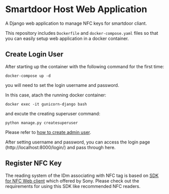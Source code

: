 Smartdoor Host Web Application
===

A Django web application to manage NFC keys for smartdoor cliant.

This repository includes `Dockerfile` and `docker-compose.yaml` files so that you can easily setup web application in a docker container.


Create Login User
---
After starting up the container with the following command for the first time:

```Shell
docker-compose up -d
```
you will need to set the login username and password.

In this case, atach the running docker container:
```Shell
docker exec -it gunicorn-django bash
```
and excute the creating superuser command:
```Shell
python manage.py createsuperuser
```
Please refer to [how to create admin user](https://docs.djangoproject.com/en/4.0/intro/tutorial02/#creating-an-admin-user).

After setting username and password, you can access the login page (http://localhost:8000/login/) and pass through here.


Register NFC Key
---
The reading system of the IDm associating with NFC tag is based on [SDK for NFC Web client](https://www.sony.co.jp/Products/felica/business/products/sdk/ICS-DCWC1.html) which offered by Sony. Please check out the requirements for using this SDK like recommended NFC readers.